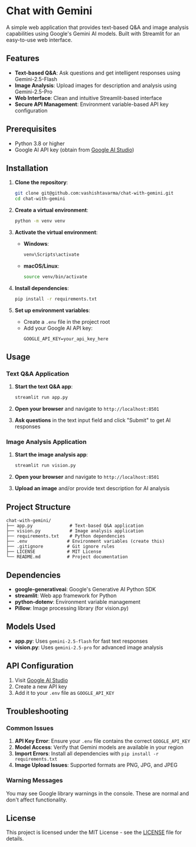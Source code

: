 # Chat with Gemini

A simple web application that provides text-based Q&A and image analysis capabilities using Google's Gemini AI models. Built with Streamlit for an easy-to-use web interface.

## Features

- **Text-based Q&A**: Ask questions and get intelligent responses using Gemini-2.5-Flash
- **Image Analysis**: Upload images for description and analysis using Gemini-2.5-Pro
- **Web Interface**: Clean and intuitive Streamlit-based interface
- **Secure API Management**: Environment variable-based API key configuration

## Prerequisites

- Python 3.8 or higher
- Google AI API key (obtain from [Google AI Studio](https://makersuite.google.com/app/apikey))

## Installation

1. **Clone the repository**:
   ```bash
   git clone git@github.com:vashishtavarma/chat-with-gemini.git
   cd chat-with-gemini
   ```

2. **Create a virtual environment**:
   ```bash
   python -m venv venv
   ```

3. **Activate the virtual environment**:
   - **Windows**:
     ```bash
     venv\Scripts\activate
     ```
   - **macOS/Linux**:
     ```bash
     source venv/bin/activate
     ```

4. **Install dependencies**:
   ```bash
   pip install -r requirements.txt
   ```

5. **Set up environment variables**:
   - Create a `.env` file in the project root
   - Add your Google AI API key:
     ```
     GOOGLE_API_KEY=your_api_key_here
     ```

## Usage

### Text Q&A Application

1. **Start the text Q&A app**:
   ```bash
   streamlit run app.py
   ```

2. **Open your browser** and navigate to `http://localhost:8501`

3. **Ask questions** in the text input field and click "Submit" to get AI responses

### Image Analysis Application

1. **Start the image analysis app**:
   ```bash
   streamlit run vision.py
   ```

2. **Open your browser** and navigate to `http://localhost:8501`

3. **Upload an image** and/or provide text description for AI analysis

## Project Structure

```
chat-with-gemini/
├── app.py              # Text-based Q&A application
├── vision.py           # Image analysis application
├── requirements.txt    # Python dependencies
├── .env               # Environment variables (create this)
├── .gitignore         # Git ignore rules
├── LICENSE            # MIT License
└── README.md          # Project documentation
```

## Dependencies

- **google-generativeai**: Google's Generative AI Python SDK
- **streamlit**: Web app framework for Python
- **python-dotenv**: Environment variable management
- **Pillow**: Image processing library (for vision.py)

## Models Used

- **app.py**: Uses `gemini-2.5-flash` for fast text responses
- **vision.py**: Uses `gemini-2.5-pro` for advanced image analysis

## API Configuration

1. Visit [Google AI Studio](https://makersuite.google.com/app/apikey)
2. Create a new API key
3. Add it to your `.env` file as `GOOGLE_API_KEY`

## Troubleshooting

### Common Issues

1. **API Key Error**: Ensure your `.env` file contains the correct `GOOGLE_API_KEY`
2. **Model Access**: Verify that Gemini models are available in your region
3. **Import Errors**: Install all dependencies with `pip install -r requirements.txt`
4. **Image Upload Issues**: Supported formats are PNG, JPG, and JPEG

### Warning Messages

You may see Google library warnings in the console. These are normal and don't affect functionality.

## License

This project is licensed under the MIT License - see the [LICENSE](LICENSE) file for details.

